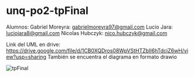 # unq-po2-tpFinal

Alumnos:
Gabriel Moreyra:   gabrielmoreyra97@gmail.com
Lucio Jara:	luciojara8@gmail.com
Nicolas Hubczyk:	nico.hubczyk@gmail.com

Link del UML en drive: https://drive.google.com/file/d/1CB0XQDros08WpVStHTZbII6hTdcjZ6wH/view?usp=sharing
También se encuentra el diagrama en formato drawio

![tpFinal](https://user-images.githubusercontent.com/49459705/200213997-0fc4cd52-ebc4-4290-a471-35d0f3144363.jpg)

